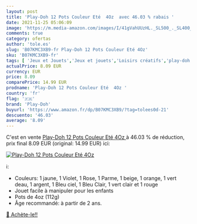 ```yaml
---
layout: post
title: 'Play-Doh 12 Pots Couleur Eté  4Oz  avec 46.03 % rabais '
date: 2021-11-25 05:06:09
image: 'https://m.media-amazon.com/images/I/41gVahUUzHL._SL500_._SL400_.jpg'
comments: true
category: ofertas
author: 'tole.es'
slug: 'B07KMC3XB9-fr Play-Doh 12 Pots Couleur Eté 4Oz'
sku: 'B07KMC3XB9-fr'
tags: [ 'Jeux et Jouets','Jeux et jouets','Loisirs créatifs','play-doh', ]
actualPrice: 8.09 EUR
currency: EUR
price: 8.09
comparePrice: 14.99 EUR
prodname: 'Play-Doh 12 Pots Couleur Eté  4Oz '
country: 'fr'
flag: '🇫🇷'
brand: 'Play-Doh'
buyurl: 'https://www.amazon.fr/dp/B07KMC3XB9/?tag=tolees0d-21'
descuento: '46.03'
average: '8.09'
---
```


C'est en vente [Play-Doh 12 Pots Couleur Eté  4Oz ](https://www.amazon.fr/dp/B07KMC3XB9/?tag=tolees0d-21)  à  46.03 % de réduction, prix final  8.09 EUR (original: 14.99 EUR) ici:

[![Play-Doh 12 Pots Couleur Eté  4Oz ](https://m.media-amazon.com/images/I/41gVahUUzHL._SL500_._SL400_.jpg)](https://www.amazon.fr/dp/B07KMC3XB9/?tag=tolees0d-21)

ℹ️:

- Couleurs: 1 jaune, 1 Violet, 1 Rose, 1 Parme, 1 beige, 1 orange, 1 vert deau, 1 argent, 1 Bleu ciel, 1 Bleu Clair, 1 vert clair et 1 rouge
- Jouet facile à manipuler pour les enfants
- Pots de 4oz (112g)
- Âge recommandé: à partir de 2 ans.

[🛒 Achète-le!!](https://www.amazon.fr/dp/B07KMC3XB9/?tag=tolees0d-21)
